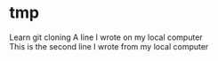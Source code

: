 # tmp
Learn git cloning
A line I wrote on my local computer  
This is the second line I wrote from my local computer
